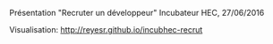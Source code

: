 Présentation "Recruter un développeur"
Incubateur HEC, 27/06/2016

Visualisation:  http://reyesr.github.io/incubhec-recrut